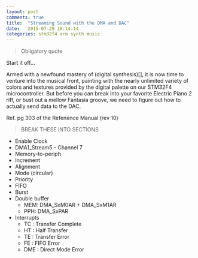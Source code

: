 ```yaml
---
layout: post
comments: true
title:  "Streaming Sound with the DMA and DAC"
date:   2015-07-29 18:14:14
categories: stm32f4 arm synth music
---
```


>Obligatory quote

Start it off...

Armed with a newfound mastery of (digital synthesis)[], it is now time to venture into the
musical front, painting with the nearly unlimited variety of colors and textures
provided by the digital palette on our STM32F4 microcontroller. But before you
can break into your favorite Electric Piano 2 riff, or bust out a mellow
Fantasia groove, we need to figure out how to actually send data to the DAC.

Ref. pg 303 of the Refenence Manual (rev 10)

>BREAK THESE INTO SECTIONS

- Enable Clock
- DMA1_Stream5 - Channel 7
- Memory-to-periph
- Increment
- Alignment
- Mode (circular)
- Priority
- FIFO
- Burst
- Double buffer
  - MEM: DMA_SxM0AR + DMA_SxM1AR
  - PPH: DMA_SxPAR
- Interrupts
  - TC	: Transfer Complete
  - HT	: Half Transfer
  - TE	: Transfer Error
  - FE	: FIFO Error
  - DME	: Direct Mode Error


